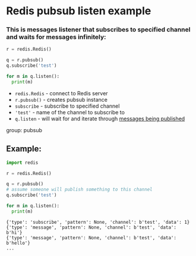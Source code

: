 # Redis pubsub listen example

### This is messages listener that subscribes to specified channel and waits for messages infinitely:

```python
r = redis.Redis()

q = r.pubsub()
q.subscribe('test')

for m in q.listen():
  print(m)
```

- `redis.Redis` - connect to Redis server
- `r.pubsub()` - creates pubsub instance
- `subscribe` - subscribe to specified channel
- `'test'` - name of the channel to subscribe to
- `q.listen` - will wait for and iterate through [messages being published](/python-redis/redis-pubsub-publish-example)

group: pubsub

## Example: 
```python
import redis

r = redis.Redis()

q = r.pubsub()
# assume someone will publish something to this channel
q.subscribe('test')

for m in q.listen():
  print(m)
```
```
{'type': 'subscribe', 'pattern': None, 'channel': b'test', 'data': 1}
{'type': 'message', 'pattern': None, 'channel': b'test', 'data': b'hi'}
{'type': 'message', 'pattern': None, 'channel': b'test', 'data': b'hello'}
...
```

